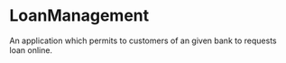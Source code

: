 # LoanManagement
An application which permits to customers of an given bank to requests loan online. 
